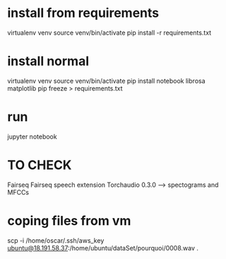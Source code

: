# install from requirements
virtualenv venv
source venv/bin/activate
pip install -r requirements.txt

# install normal
virtualenv venv
source venv/bin/activate
pip install notebook librosa matplotlib
pip freeze > requirements.txt

# run
jupyter notebook


# TO CHECK
Fairseq
Fairseq speech extension
Torchaudio 0.3.0  --> spectograms and MFCCs



# coping files from vm
scp -i /home/oscar/.ssh/aws_key ubuntu@18.191.58.37:/home/ubuntu/dataSet/pourquoi/0008.wav .

